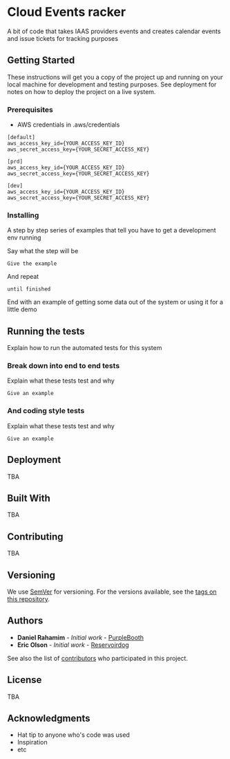 # Cloud Events racker

A bit of code that takes IAAS providers events and creates calendar events and issue tickets for tracking purposes

## Getting Started

These instructions will get you a copy of the project up and running on your local machine for development and testing purposes. See deployment for notes on how to deploy the project on a live system.

### Prerequisites

* AWS credentials in .aws/credentials
```
[default]
aws_access_key_id={YOUR_ACCESS_KEY_ID}
aws_secret_access_key={YOUR_SECRET_ACCESS_KEY}

[prd]
aws_access_key_id={YOUR_ACCESS_KEY_ID}
aws_secret_access_key={YOUR_SECRET_ACCESS_KEY}

[dev]
aws_access_key_id={YOUR_ACCESS_KEY_ID}
aws_secret_access_key={YOUR_SECRET_ACCESS_KEY}
```

### Installing

A step by step series of examples that tell you have to get a development env running

Say what the step will be

```
Give the example
```

And repeat

```
until finished
```

End with an example of getting some data out of the system or using it for a little demo

## Running the tests

Explain how to run the automated tests for this system

### Break down into end to end tests

Explain what these tests test and why

```
Give an example
```

### And coding style tests

Explain what these tests test and why

```
Give an example
```

## Deployment

TBA

## Built With

TBA

## Contributing

TBA

## Versioning

We use [SemVer](http://semver.org/) for versioning. For the versions available, see the [tags on this repository](https://github.com/V6-Networks/cloud_events_tracker/tags). 

## Authors

* **Daniel Rahamim** - *Initial work* - [PurpleBooth](https://github.com/PurpleBooth)
* **Eric Olson** - *Initial work* - [Reservoirdog](https://github.com/reservoirdog)

See also the list of [contributors](https://github.com/V6-Networks/cloud_events_tracker/contributors) who participated in this project.

## License

TBA

## Acknowledgments

* Hat tip to anyone who's code was used
* Inspiration
* etc
